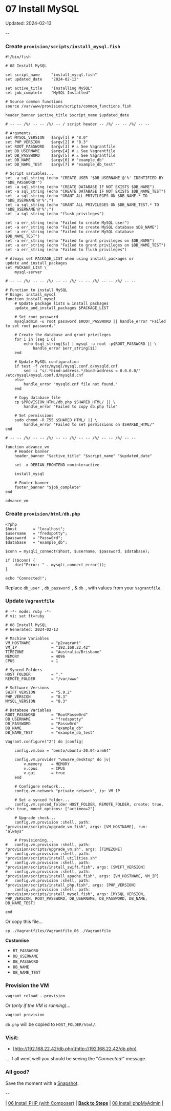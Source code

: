 # 07 Install MySQL

Updated: 2024-02-13

--

### Create `provision/scripts/install_mysql.fish`

```
#!/bin/fish

# 08 Install MySQL

set script_name     "install_mysql.fish"
set updated_date    "2024-02-12"

set active_title    "Installing MySQL"
set job_complete    "MySQL Installed"

# Source common functions
source /var/www/provision/scripts/common_functions.fish

header_banner $active_title $script_name $updated_date

# -- -- /%/ -- -- /%/ -- / script header -- /%/ -- -- /%/ -- --

# Arguments...
set MYSQL_VERSION   $argv[1] # "8.0"
set PHP_VERSION     $argv[2] # "8.3"
set ROOT_PASSWORD   $argv[3] # ⚠️ See Vagrantfile
set DB_USERNAME     $argv[4] # ⚠️ See Vagrantfile
set DB_PASSWORD     $argv[5] # ⚠️ See Vagrantfile
set DB_NAME         $argv[6] # "example_db"
set DB_NAME_TEST    $argv[7] # "example_db_test"

# Script variables...
set -a sql_string (echo "CREATE USER '$DB_USERNAME'@'%' IDENTIFIED BY '$DB_PASSWORD'")
set -a sql_string (echo "CREATE DATABASE IF NOT EXISTS $DB_NAME")
set -a sql_string (echo "CREATE DATABASE IF NOT EXISTS $DB_NAME_TEST")
set -a sql_string (echo "GRANT ALL PRIVILEGES ON $DB_NAME.* TO '$DB_USERNAME'@'%';")
set -a sql_string (echo "GRANT ALL PRIVILEGES ON $DB_NAME_TEST.* TO '$DB_USERNAME'@'%';")
set -a sql_string (echo "flush privileges")

set -a err_string (echo "Failed to create MySQL user")
set -a err_string (echo "Failed to create MySQL database $DB_NAME")
set -a err_string (echo "Failed to create MySQL database $DB_NAME_TEST")
set -a err_string (echo "Failed to grant privileges on $DB_NAME")
set -a err_string (echo "Failed to grant privileges on $DB_NAME_TEST")
set -a err_string (echo "Failed to flush privileges")

# Always set PACKAGE_LIST when using install_packages or update_and_install_packages
set PACKAGE_LIST \
	mysql-server

# -- -- /%/ -- -- /%/ -- -- /%/ -- -- /%/ -- -- /%/ -- --

# Function to install MySQL
# Usage: install_mysql
function install_mysql
	# Update package lists & install packages
	update_and_install_packages $PACKAGE_LIST

	# Set root password
	mysqladmin -u root password $ROOT_PASSWORD || handle_error "Failed to set root password."

	# Create the database and grant privileges
	for i in (seq 1 6)
		echo $sql_string[$i] | mysql -u root -p$ROOT_PASSWORD || \
			handle_error $err_string[$i]
	end

	# Update MySQL configuration
	if test -f /etc/mysql/mysql.conf.d/mysqld.cnf
		sed -i "s/.*bind-address.*/bind-address = 0.0.0.0/" /etc/mysql/mysql.conf.d/mysqld.cnf
	else
		handle_error "mysqld.cnf file not found."
	end

	# Copy database file
	cp $PROVISION_HTML/db.php $SHARED_HTML/ || \
		handle_error "Failed to copy db.php file"

	# Set permissions
	sudo chmod -R 755 $SHARED_HTML/ || \
		handle_error "Failed to set permissions on $SHARED_HTML/"
end

# -- -- /%/ -- -- /%/ -- -- /%/ -- -- /%/ -- -- /%/ -- --

function advance_vm
	# Header banner
	header_banner "$active_title" "$script_name" "$updated_date"

	set -x DEBIAN_FRONTEND noninteractive

	install_mysql

	# Footer banner
	footer_banner "$job_complete"
end

advance_vm
```

### Create `provision/html/db.php`

```
<?php
$host       = "localhost";
$username   = "fredspotty";
$password   = "Passw0rd";
$database   = "example_db";

$conn = mysqli_connect($host, $username, $password, $database);

if (!$conn) {
    die("Error: " . mysqli_connect_error());
}

echo "Connected!";
```

Replace `db_user `, `db_password `, & `db `, with values from your `Vagrantfile`.

### Update `Vagrantfile`

```
# -*- mode: ruby -*-
# vi: set ft=ruby

# 08 Install MySQL
# Generated: 2024-02-13

# Machine Variables
VM_HOSTNAME         = "p2vagrant"
VM_IP               = "192.168.22.42"
TIMEZONE            = "Australia/Brisbane"
MEMORY              = 4096
CPUS                = 1

# Synced Folders
HOST_FOLDER         = "."
REMOTE_FOLDER       = "/var/www"

# Software Versions
SWIFT_VERSION       = "5.9.2"
PHP_VERSION         = "8.3"
MYSQL_VERSION       = "8.3"

# Database Variables
ROOT_PASSWORD       = "RootPassw0rd"
DB_USERNAME         = "fredspotty"
DB_PASSWORD         = "Passw0rd"
DB_NAME             = "example_db"
DB_NAME_TEST        = "example_db_test"

Vagrant.configure("2") do |config|

	config.vm.box = "bento/ubuntu-20.04-arm64"

	config.vm.provider "vmware_desktop" do |v|
		v.memory    = MEMORY
		v.cpus      = CPUS
		v.gui       = true
	end

	# Configure network...
	config.vm.network "private_network", ip: VM_IP

	# Set a synced folder...
	config.vm.synced_folder HOST_FOLDER, REMOTE_FOLDER, create: true, nfs: true, mount_options: ["actimeo=2"]

	# Upgrade check...
	config.vm.provision :shell, path: "provision/scripts/upgrade_vm.fish", args: [VM_HOSTNAME], run: "always"

	# Provisioning...
#	config.vm.provision :shell, path: "provision/scripts/upgrade_vm.sh", args: [TIMEZONE]
#	config.vm.provision :shell, path: "provision/scripts/install_utilities.sh"
#	config.vm.provision :shell, path: "provision/scripts/install_swift.fish", args: [SWIFT_VERSION]
#	config.vm.provision :shell, path: "provision/scripts/install_apache.fish", args: [VM_HOSTNAME, VM_IP]
#	config.vm.provision :shell, path: "provision/scripts/install_php.fish", args: [PHP_VERSION]
	config.vm.provision :shell, path: "provision/scripts/install_mysql.fish", args: [MYSQL_VERSION, PHP_VERSION, ROOT_PASSWORD, DB_USERNAME, DB_PASSWORD, DB_NAME, DB_NAME_TEST]

end
```

Or copy this file...

```
cp ./Vagrantfiles/Vagrantfile_06 ./Vagrantfile
```

**Customise**

* `RT_PASSWORD`
* `DB_USERNAME`
* `DB_PASSWORD`
* `DB_NAME`
* `DB_NAME_TEST`

### Provision the VM

```
vagrant reload --provision
```

Or (*only if the VM is running*)...

```
vagrant provision
```

`db.php` will be copied to `HOST_FOLDER/html/`.

### Visit:

* [http://192.168.22.42/db.php](http://192.168.22.42/db.php)

... if all went well you should be seeing the "*Connected!*" message.

### All good?

Save the moment with a [Snapshot](./Snapshots.md).

--

<!-- 07 Install MySQL -->
| [06 Install PHP (with Composer)](./06_Install_PHP.md)
| [**Back to Steps**](../README.md)
| [08 Install phpMyAdmin](./08_Install_phpMyAdmin.md)
|

